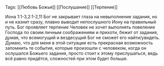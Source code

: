 Tags:
[[Любовь Божья]]
[[Послушание]]
[[Терпение]]

Иона 1:1-3,2:1-2,11
Бог не закрывает глаза на невыполнение задания, но и не казнит сразу, плавно выводит непослушного Иону на правильный путь. Бог проявляет терпение
Человек не хочет выполнять повеление Господа по своим личным соображениям и прихоти, бежит от задания, думая, что всемогущий и вездесущий Бог не сможет его найти/увидеть. 
Думаю, что для меня в этой ситуации есть прекрасная возможность запомнить те события, которые произошли с человеком, когда он ослушался Божьего задания, просто стоит к этому прислушаться, ведь всё равно придётся, сложностей при этом будет больше.